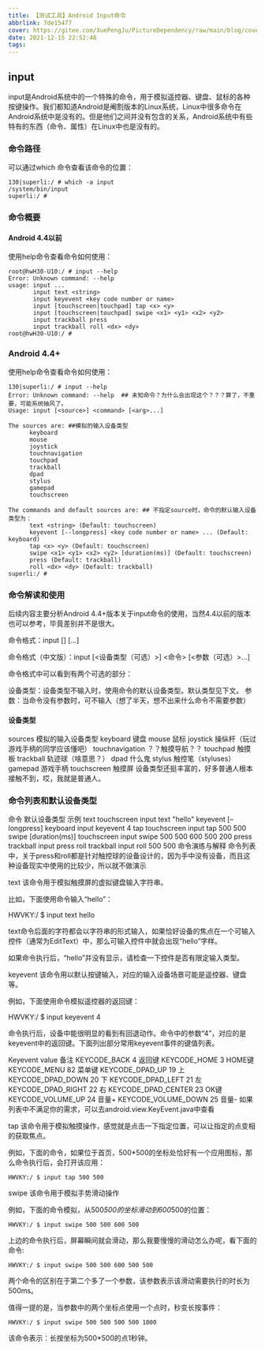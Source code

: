 ```yaml
---
title: 【测试工具】Android Input命令
abbrlink: 7de15477
cover: https://gitee.com/XuePengJu/PictureDependency/raw/main/blog/cover-01/6.png
date: 2021-12-15 22:52:48
tags:
---
```


## input

input是Android系统中的一个特殊的命令，用于模拟遥控器、键盘、鼠标的各种按键操作。我们都知道Android是阉割版本的Linux系统，Linux中很多命令在Android系统中是没有的。但是他们之间并没有包含的关系，Android系统中有些特有的东西（命令、属性）在Linux中也是没有的。 <!-- more --> 

### 命令路径

可以通过which 命令查看该命令的位置：

```
130|superli:/ # which -a input        
/system/bin/input
superli:/ # 
```


### 命令概要

#### Android 4.4以前

使用help命令查看命令如何使用：

```
root@hwH30-U10:/ # input --help
Error: Unknown command: --help
usage: input ...
       input text <string>
       input keyevent <key code number or name>
       input [touchscreen|touchpad] tap <x> <y>
       input [touchscreen|touchpad] swipe <x1> <y1> <x2> <y2>
       input trackball press
       input trackball roll <dx> <dy>
root@hwH30-U10:/ #
```
### Android 4.4+

使用help命令查看命令如何使用：

```
130|superli:/ # input --help
Error: Unknown command: --help  ## 未知命令？为什么会出现这个？？？算了，不重要，可能系统抽风了。
Usage: input [<source>] <command> [<arg>...]

The sources are: ##模拟的输入设备类型
      keyboard
      mouse
      joystick
      touchnavigation
      touchpad
      trackball
      dpad
      stylus
      gamepad
      touchscreen

The commands and default sources are: ## 不指定source时，命令的默认输入设备类型为：
      text <string> (Default: touchscreen)
      keyevent [--longpress] <key code number or name> ... (Default: keyboard)
      tap <x> <y> (Default: touchscreen)
      swipe <x1> <y1> <x2> <y2> [duration(ms)] (Default: touchscreen)
      press (Default: trackball)
      roll <dx> <dy> (Default: trackball)
superli:/ # 
```

### 命令解读和使用

后续内容主要分析Android 4.4+版本关于input命令的使用，当然4.4以前的版本也可以参考，毕竟差别并不是很大。

命令格式：input [<source>] <command> [<arg>...]

命令格式（中文版）：input [<设备类型（可选）>] <命令> [<参数（可选）>...]

命令格式中可以看到有两个可选的部分：

设备类型：设备类型不输入时，使用命令的默认设备类型。默认类型见下文。
参数：当命令没有参数时，可不输入（想了半天，想不出来什么命令不需要参数）

#### 设备类型

sources	模拟的输入设备类型
keyboard	键盘
mouse	鼠标
joystick	操纵杆（玩过游戏手柄的同学应该懂吧）
touchnavigation	？？触摸导航？？
touchpad	触摸板
trackball	轨迹球（啥意思？）
dpad	什么鬼
stylus	触控笔（styluses）
gamepad	游戏手柄
touchscreen	触摸屏
设备类型还挺丰富的，好多普通人根本接触不到，哎，我就是普通人。

### 命令列表和默认设备类型

命令	默认设备类型	示例
text	touchscreen	input text "hello"
keyevent [–longpress]	keyboard	input keyevent 4
tap	touchscreen	input tap 500 500
swipe [duration(ms)]	touchscreen	input swipe 500 500 600 500 200
press	trackball	input press
roll	trackball	input roll 500 500
命令演练与解释
命令列表中，关于press和roll都是针对触控球的设备设计的，因为手中没有设备，而且这种设备现实中使用的比较少，所以就不做演示

text
该命令用于模拟触摸屏的虚拟键盘输入字符串。

比如，下面使用命令输入“hello”：

HWVKY:/ $ input text hello

text命令后面的字符都会以字符串的形式输入，如果恰好设备的焦点在一个可输入控件（通常为EditText）中，那么可输入控件中就会出现“hello”字样。

如果命令执行后，“hello”并没有显示，请检查一下控件是否有限定输入类型。

keyevent
该命令用以默认按键输入，对应的输入设备场景可能是遥控器、键盘等。

例如，下面使用命令模拟遥控器的返回键：

HWVKY:/ $ input keyevent 4

命令执行后，设备中能很明显的看到有回退动作。命令中的参数“4”，对应的是keyevent中的返回键。下面列出部分常用keyevent事件的键值列表。

Keyevent	value	备注
KEYCODE_BACK	4	返回键
KEYCODE_HOME	3	HOME键
KEYCODE_MENU	82	菜单键
KEYCODE_DPAD_UP	19	上
KEYCODE_DPAD_DOWN	20	下
KEYCODE_DPAD_LEFT	21	左
KEYCODE_DPAD_RIGHT	22	右
KEYCODE_DPAD_CENTER	23	OK键
KEYCODE_VOLUME_UP	24	音量+
KEYCODE_VOLUME_DOWN	25	音量-
如果列表中不满足你的需求，可以去android.view.KeyEvent.java中查看

tap
该命令用于模拟触摸操作，感觉就是点击一下指定位置，可以让指定的点变相的获取焦点。

例如，下面的命令，如果位于首页，500*500的坐标处恰好有一个应用图标，那么命令执行后，会打开该应用：

```HWVKY:/ $ input tap 500 500```

swipe
该命令用于模拟手势滑动操作

例如，下面的命令模拟，从500*500的坐标滑动到600*500的位置：

```HWVKY:/ $ input swipe 500 500 600 500```

上边的命令执行后，屏幕瞬间就会滑动，那么我要慢慢的滑动怎么办呢，看下面的命令:

```HWVKY:/ $ input swipe 500 500 600 500 500```

两个命令的区别在于第二个多了一个参数，该参数表示该滑动需要执行的时长为500ms。

值得一提的是，当参数中的两个坐标点使用一个点时，秒变长按事件：

```HWVKY:/ $ input swipe 500 500 500 500 1000```

该命令表示：长按坐标为500*500的点1秒钟。

